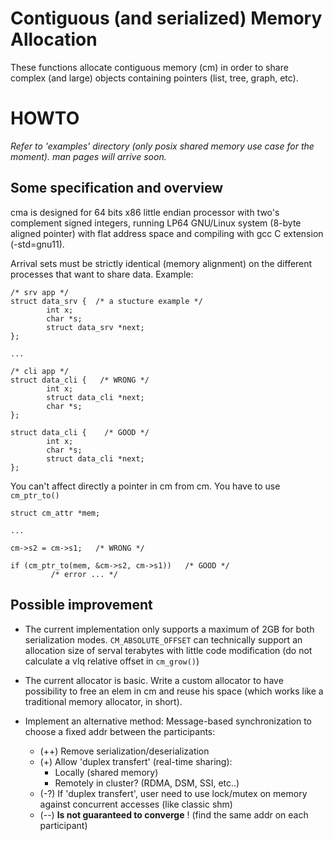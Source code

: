 # Contiguous (and serialized) Memory Allocation
These functions allocate contiguous memory (cm) in order to share complex (and large) objects containing pointers (list, tree, graph, etc).

# HOWTO
*Refer to 'examples' directory (only posix shared memory use case for the moment).*
*man pages will arrive soon.*

## Some specification and overview
cma is designed for 64 bits x86 little endian processor with two's complement signed integers, running LP64 GNU/Linux system (8-byte aligned pointer) with flat address space and compiling with gcc C extension (-std=gnu11).

Arrival sets must be strictly identical (memory alignment) on the different processes that want to share data. Example:
```
/* srv app */
struct data_srv {  /* a stucture example */
        int x;
        char *s;
        struct data_srv *next;
};

...

/* cli app */
struct data_cli {   /* WRONG */
        int x;
        struct data_cli *next;
        char *s;
};

struct data_cli {    /* GOOD */
        int x;
        char *s;
        struct data_cli *next;
};
```

You can't affect directly a pointer in cm from cm. You have to use `cm_ptr_to()`
```
struct cm_attr *mem;

...

cm->s2 = cm->s1;   /* WRONG */

if (cm_ptr_to(mem, &cm->s2, cm->s1))   /* GOOD */
         /* error ... */
```

## Possible improvement

- The current implementation only supports a maximum of 2GB for both serialization modes. `CM_ABSOLUTE_OFFSET` can technically support an allocation size of serval terabytes with little code modification (do not calculate a vlq relative offset in `cm_grow()`)


- The current allocator is basic. Write a custom allocator to have possibility to free an elem in cm and reuse his space (which works like a traditional memory allocator, in short).

- Implement an alternative method:
	  Message-based synchronization to choose a fixed addr between the participants:
    * (++)  Remove serialization/deserialization
    * (+)   Allow 'duplex transfert' (real-time sharing):
         * Locally (shared memory)
         * Remotely in cluster? (RDMA, DSM, SSI, etc..)
   * (-?)  If 'duplex transfert', user need to use lock/mutex on memory against concurrent accesses (like classic shm)
   * (--)  **Is not guaranteed to converge** ! (find the same addr on each participant)


